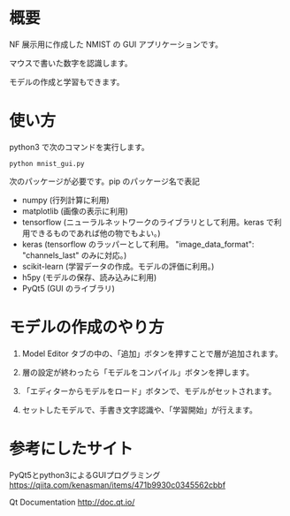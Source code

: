 # 概要

NF 展示用に作成した NMIST の GUI アプリケーションです。

マウスで書いた数字を認識します。

モデルの作成と学習もできます。

# 使い方

python3 で次のコマンドを実行します。

```
python mnist_gui.py
```

次のパッケージが必要です。pip のパッケージ名で表記

- numpy (行列計算に利用)
- matplotlib (画像の表示に利用)
- tensorflow
  (ニューラルネットワークのライブラリとして利用。keras で利用できるものであれば他の物でもよい。)
- keras (tensorflow のラッパーとして利用。
  "image_data_format": "channels_last" のみに対応。)
- scikit-learn (学習データの作成。モデルの評価に利用。)
- h5py (モデルの保存、読み込みに利用)
- PyQt5 (GUI のライブラリ)

# モデルの作成のやり方

1. Model Editor タブの中の、「追加」ボタンを押すことで層が追加されます。

2. 層の設定が終わったら「モデルをコンパイル」ボタンを押します。

3. 「エディターからモデルをロード」ボタンで、モデルがセットされます。

4. セットしたモデルで、手書き文字認識や、「学習開始」が行えます。

# 参考にしたサイト

PyQt5とpython3によるGUIプログラミング
https://qiita.com/kenasman/items/471b9930c0345562cbbf

Qt Documentation
http://doc.qt.io/
